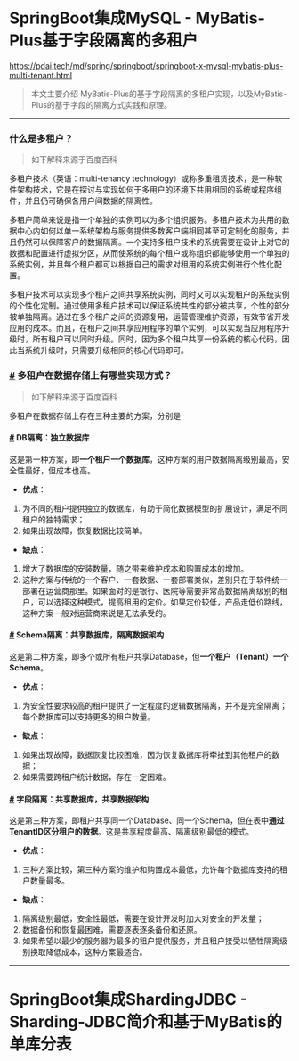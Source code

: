 # SpringBoot集成MySQL - MyBatis-Plus基于字段隔离的多租户

https://pdai.tech/md/spring/springboot/springboot-x-mysql-mybatis-plus-multi-tenant.html

> 本文主要介绍 MyBatis-Plus的基于字段隔离的多租户实现，以及MyBatis-Plus的基于字段的隔离方式实践和原理。

------



### 什么是多租户？

> 如下解释来源于百度百科

多租户技术（英语：multi-tenancy technology）或称多重租赁技术，是一种软件架构技术，它是在探讨与实现如何于多用户的环境下共用相同的系统或程序组件，并且仍可确保各用户间数据的隔离性。

多租户简单来说是指一个单独的实例可以为多个组织服务。多租户技术为共用的数据中心内如何以单一系统架构与服务提供多数客户端相同甚至可定制化的服务，并且仍然可以保障客户的数据隔离。一个支持多租户技术的系统需要在设计上对它的数据和配置进行虚拟分区，从而使系统的每个租户或称组织都能够使用一个单独的系统实例，并且每个租户都可以根据自己的需求对租用的系统实例进行个性化配置。

多租户技术可以实现多个租户之间共享系统实例，同时又可以实现租户的系统实例的个性化定制。通过使用多租户技术可以保证系统共性的部分被共享，个性的部分被单独隔离。通过在多个租户之间的资源复用，运营管理维护资源，有效节省开发应用的成本。而且，在租户之间共享应用程序的单个实例，可以实现当应用程序升级时，所有租户可以同时升级。同时，因为多个租户共享一份系统的核心代码，因此当系统升级时，只需要升级相同的核心代码即可。

### [#](#多租户在数据存储上有哪些实现方式) 多租户在数据存储上有哪些实现方式？

> 如下解释来源于百度百科

多租户在数据存储上存在三种主要的方案，分别是

#### [#](#db隔离-独立数据库) DB隔离：独立数据库

这是第一种方案，即**一个租户一个数据库**，这种方案的用户数据隔离级别最高，安全性最好，但成本也高。

- **优点**：

1. 为不同的租户提供独立的数据库，有助于简化数据模型的扩展设计，满足不同租户的独特需求；
2. 如果出现故障，恢复数据比较简单。

- **缺点**：

1. 增大了数据库的安装数量，随之带来维护成本和购置成本的增加。
2. 这种方案与传统的一个客户、一套数据、一套部署类似，差别只在于软件统一部署在运营商那里。如果面对的是银行、医院等需要非常高数据隔离级别的租户，可以选择这种模式，提高租用的定价。如果定价较低，产品走低价路线，这种方案一般对运营商来说是无法承受的。

#### [#](#schema隔离-共享数据库-隔离数据架构) Schema隔离：共享数据库，隔离数据架构

这是第二种方案，即多个或所有租户共享Database，但**一个租户（Tenant）一个Schema**。

- **优点**：

1. 为安全性要求较高的租户提供了一定程度的逻辑数据隔离，并不是完全隔离；每个数据库可以支持更多的租户数量。

- **缺点**：

1. 如果出现故障，数据恢复比较困难，因为恢复数据库将牵扯到其他租户的数据；
2. 如果需要跨租户统计数据，存在一定困难。

#### [#](#字段隔离-共享数据库-共享数据架构) 字段隔离：共享数据库，共享数据架构

这是第三种方案，即租户共享同一个Database、同一个Schema，但在表中**通过TenantID区分租户的数据**。这是共享程度最高、隔离级别最低的模式。

- **优点**：

1. 三种方案比较，第三种方案的维护和购置成本最低，允许每个数据库支持的租户数量最多。

- **缺点**：

1. 隔离级别最低，安全性最低，需要在设计开发时加大对安全的开发量；
2. 数据备份和恢复最困难，需要逐表逐条备份和还原。
3. 如果希望以最少的服务器为最多的租户提供服务，并且租户接受以牺牲隔离级别换取降低成本，这种方案最适合。

------

# SpringBoot集成ShardingJDBC - Sharding-JDBC简介和基于MyBatis的单库分表